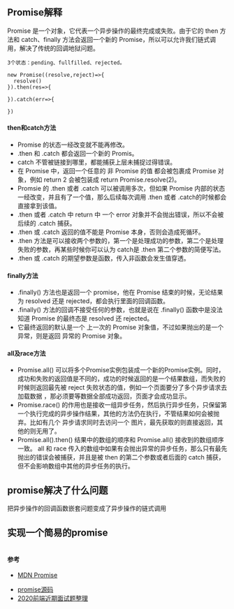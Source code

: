 ## Promise解释  
Promise 是一个对象，它代表一个异步操作的最终完成或失败。由于它的 then 方法和 catch、finally 方法会返回一个新的 Promise，所以可以允许我们链式调用，解决了传统的回调地狱问题。

```
3个状态：pending、fullfilled、rejected。

new Promise((resolve,reject)=>{
  resolve()
}).then(res=>{

}).catch(err=>{

})
```

#### then和catch方法  
- Promise 的状态一经改变就不能再修改。
- .then 和 .catch 都会返回一个新的 Promis。
- catch 不管被链接到哪里，都能捕获上层未捕捉过得错误。
- 在 Promise 中，返回一个任意的 非 Promise 的值 都会被包裹成 Promise 对象，例如 return 2 会被包装成 return Promise.resolve(2)。
- Promsie 的 .then 或者 .catch 可以被调用多次，但如果 Promise 内部的状态一经改变，并且有了一个值，那么后续每次调用 .then 或者 .catch的时候都会直接拿到该值。
- .then 或者 .catch 中 return 中 一个 error 对象并不会抛出错误，所以不会被后续的 .catch 捕获。
- .then 或 .catch 返回的值不能是 Promise 本身，否则会造成死循环。
- .then 方法是可以接收两个参数的，第一个是处理成功的参数，第二个是处理失败的参数，再某些时候你可以认为 catch是 .then 第二个参数的简便写法。
- .then 或 .catch 的期望参数是函数，传入非函数会发生值穿透。  

#### finally方法  
- .finally() 方法也是返回一个 promise，他在 Promise 结束的时候，无论结果为 resolved 还是 rejected，都会执行里面的回调函数。  
- .finally() 方法的回调不接受任何的参数，也就是说在 .finally() 函数中是没法 知道 Promise 的最终态是 resolved 还 rejected。  
- 它最终返回的默认是一个 上一次的 Promise 对象值，不过如果抛出的是一个异常，则是返回 异常的 Promise 对象。

#### all及race方法  
- Promise.all() 可以将多个Promise实例包装成一个新的Promise实例。同时，成功和失败的返回值是不同的，成功的时候返回的是一个结果数组，而失败的时候则返回最先被 reject 失败状态的值，例如一个页面要分了多个异步请求去加载数据 ，那必须要等数据全部成功返回，页面才会成功显示。
- Promise.race() 的作用也是接收一组异步任务，然后执行异步任务，只保留第一个执行完成的异步操作结果，其他的方法仍在执行，不管结果如何会被抛弃。比如有几个 异步请求同时去访问一个 图片，最先获取的则直接返回，其他的则无用了。
- Promise.all().then() 结果中的数组的顺序和 Promise.all() 接收到的数组顺序一致。
all 和 race 传入的数组中如果有会抛出异常的异步任务，那么只有最先抛出的错误会被捕获，并且是被 then 的第二个参数或者后面的 catch 捕获，但不会影响数组中其他的异步任务的执行。



## promise解决了什么问题  
把异步操作的回调函数嵌套问题变成了异步操作的链式调用

## 实现一个简易的promise  
```

```

#### 参考  
* [MDN Promise](https://developer.mozilla.org/zh-CN/docs/Web/JavaScript/Reference/Global_Objects/Promise)  
- [promise源码](https://github.com/then/promise/blob/master/src/core.js)  
- [2020前端近期面试题整理](https://blog.csdn.net/kkm486622296/article/details/106063151)